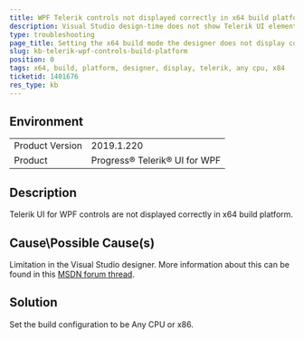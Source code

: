 ```yaml
---
title: WPF Telerik controls not displayed correctly in x64 build platform
description: Visual Studio design-time does not show Telerik UI elements when the platform is x64 bit
type: troubleshooting
page_title: Setting the x64 build mode the designer does not display correctly the controls
slug: kb-telerik-wpf-controls-build-platform
position: 0
tags: x64, build, platform, designer, display, telerik, any cpu, x84
ticketid: 1401676
res_type: kb
---
```


## Environment
<table>
	<tr>
		<td>Product Version</td>
		<td>2019.1.220</td>
	</tr>
	<tr>
		<td>Product</td>
		<td>Progress® Telerik® UI for WPF</td>
	</tr>
</table>


## Description

Telerik UI for WPF controls are not displayed correctly in x64 build platform. 

## Cause\Possible Cause(s)

Limitation in the Visual Studio designer. More information about this can be found in this [MSDN forum thread]({%https://social.msdn.microsoft.com/Forums/en-US/eab4fc3c-a77d-41d6-b3dd-48f636d70035/design-view-is-unavailable-for-x64-and-arm-target-platforms?forum=toolsforwinapps%}).

## Solution
Set the build configuration to be Any CPU or x86.

